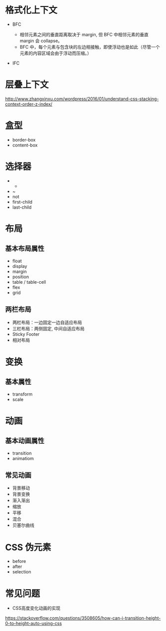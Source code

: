# 格式化上下文

- BFC

  - 相邻元素之间的垂直距离取决于 margin, 但 BFC 中相邻元素的垂直 margin 会 collapse。
  - BFC 中，每个元素与包含块的左边相接触，即使浮动也是如此（尽管一个元素的内容区域会由于浮动而压缩。）

- IFC

# 层叠上下文

http://www.zhangxinxu.com/wordpress/2016/01/understand-css-stacking-context-order-z-index/

# 盒型

- border-box
- content-box

# 选择器

- +
- ~
- not
- first-child
- last-child

# 布局

## 基本布局属性

- float
- display
- margin
- position
- table / table-cell
- flex
- grid

## 两栏布局

- 两栏布局：一边固定一边自适应布局
- 三栏布局：两侧固定, 中间自适应布局
- Sticky Footer
- 相对布局

# 变换

## 基本属性

- transform
- scale 

# 动画

## 基本动画属性

- transition
- animatiom

## 常见动画

- 背景移动
- 背景变换
- 渐入渐出
- 缩放
- 平移
- 混合
- 贝塞尔曲线

# CSS 伪元素

- before
- after
- selection


# 常见问题

- CSS高度变化动画的实现

https://stackoverflow.com/questions/3508605/how-can-i-transition-height-0-to-height-auto-using-css





